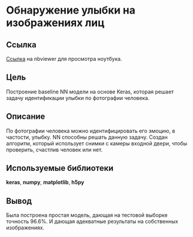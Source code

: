 # Обнаружение улыбки на изображениях лиц
## Ссылка
[Ссылка](https://nbviewer.jupyter.org/github/voropaevv/nn_tasks/blob/master/smile_or_not/smile_or_not.ipynb) на nbviewer для просмотра ноутбука.
## Цель
Построение baseline NN модели на основе Keras, которая решает задачу идентификации улыбки по фотографии человека.
## Описание
По фотографии человека можно идентифицировать его эмоцию, в частости, улыбку. NN способны решать данную задачу. Создан алгоритм, который использует снимки с камеры входной двери, чтобы проверить, счастлив человек или нет.
## Используемые библиотеки
__keras__, __numpy__, __matplotlib__, __h5py__
## Вывод
Была построена простая модель, дающая на тестовой выборке точность 96.6%. И дающая адекватные результаты на собственных изображениях.

